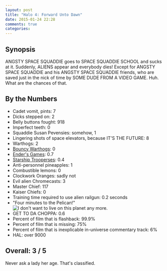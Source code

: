```yaml
---
layout: post
title: "Halo 4: Forward Unto Dawn"
date: 2015-01-24 22:28
comments: true
categories: 
---
```


## Synopsis

ANGSTY SPACE SQUADDIE goes to SPACE SQUADDIE SCHOOL and sucks at it. Suddenly, ALIENS appear and everybody dies! Except for ANGSTY SPACE SQUADDIE and his ANGSTY SPACE SQUADDIE friends, who are saved just in the nick of time by SOME DUDE FROM A VIDEO GAME. Huh. What are the chances of that.

## By the Numbers

* Cadet vomit, pints: 7
* Dicks stepped on: 2
* Belly buttons fought: 918
* Imperfect teeth: 0
* Squaddie Susan Pevensies: somehow, 1
* Lingering shots of space elevators, because IT'S THE FUTURE: 8
* Warthogs: 2
* [Bouncy Warthogs](http://www.warthog-jump.com/): 0
* [Ender's Games](../enders-game): 0.7
* [Starship Trooperses](../starship-troopers): 0.4
* Anti-personnel pineapples: 1
* Combustible lemons: 0
* Clockwork Oranges: sadly not
* Evil alien Chromecasts: 3
* Master Chief: 117
* Kaiser Chiefs: 0
* Training time required to use alien railgun: 0.2 seconds
* "Four minutes to the Pelican!"<br/>![I don't want to live on this planet any more.](http://files.ianrenton.com/sites/filmreviews/planet.jpg)
* GET TO DA CHOPPA: 0.6
* Percent of film that is flashback: 99.9%
* Percent of film that is missing: 75%
* Percent of film that is inexplicable in-universe commentary track: 6%
* HAL: over 9000

## Overall: 3 / 5

Never ask a lady her age. That's classified.
